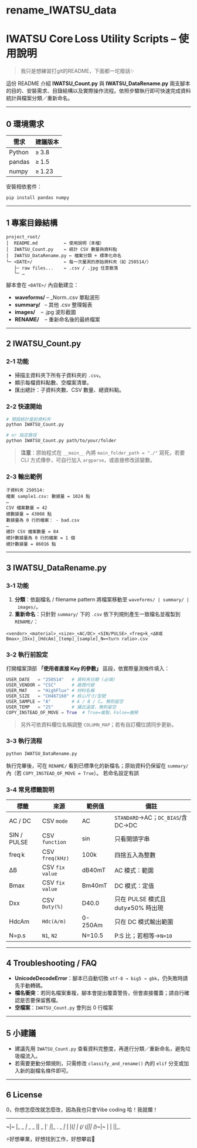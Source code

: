 # rename_IWATSU_data


# IWATSU Core Loss Utility Scripts – 使用說明

>我只是想練習打git的README，下面都一坨廢話✨

這份 README 介紹 **IWATSU\_Count.py** 與 **IWATSU\_DataRename.py** 兩支腳本的目的、安裝需求、目錄結構以及實際操作流程。依照步驟執行即可快速完成資料統計與檔案分類／重新命名。

---

## 0 環境需求

| 需求     | 建議版本   |
| ------ | ------ |
| Python | ≥ 3.8  |
| pandas | ≥ 1.5  |
| numpy  | ≥ 1.23 |

安裝相依套件：

```bash
pip install pandas numpy
```

---

## 1 專案目錄結構

```text
project_root/
│  README.md          ← 使用說明（本檔）
│  IWATSU_Count.py    ← 統計 CSV 數量與資料點
│  IWATSU_DataRename.py ← 檔案分類 + 標準化命名
└─ <DATE>/            ← 每一次量測的原始資料夾（如 250514/）
   ├─ raw files...    ← .csv / .jpg 任意散落
   └─ …
```

腳本會在 `<DATE>/` 內自動建立：

* **waveforms/** – \_Norm..csv 單點波形
* **summary/**   – 其他 .csv 整理報表
* **images/**    – .jpg 波形截圖
* **RENAME/**    – 重新命名後的最終檔案

---

## 2 IWATSU\_Count.py

### 2‑1 功能

* 掃描主資料夾下所有子資料夾的 `.csv`。
* 顯示每檔資料點數、空檔案清單。
* 匯出總計：子資料夾數、CSV 數量、總資料點。

### 2‑2 快速開始

```bash
# 預設統計當前資料夾
python IWATSU_Count.py

# or 指定路徑
python IWATSU_Count.py path/to/your/folder
```

> **注意**：原始程式在 `__main__` 內將 `main_folder_path = "./"` 寫死，若要 CLI 方式傳參，可自行加入 `argparse`，或直接修改該變數。

### 2‑3 輸出範例

```
子資料夾 250514:
檔案 sample1.csv: 數據量 = 1024 點
…
CSV 檔案數量 = 42
總數據量 = 43008 點
數據量為 0 行的檔案： - bad.csv
…
總計 CSV 檔案數量 = 84
總計數據量為 0 行的檔案 = 1 個
總計數據量 = 86016 點
```

---

## 3 IWATSU\_DataRename.py

### 3‑1 功能

1. **分類**：依副檔名 / filename pattern 將檔案移動至 `waveforms/ | summary/ | images/`。
2. **重新命名**：只針對 `summary/` 下的 `.csv` 依下列規則產生一致檔名並複製到 `RENAME/`：

```
<vendor>_<material>_<size>_<AC/DC>_<SIN/PULSE>_<freq>k_<ΔB或Bmax>_[Dxx]_[HdcAm]_[temp]_[sample]_N=<turn ratio>.csv
```

### 3‑2 執行前設定

打開檔案頂部 **「使用者直接 Key 的參數」** 區段，依實際量測條件填入：

```python
USER_DATE   = "250514"   # 資料夾日期 (必填)
USER_VENDOR = "CSC"      # 廠商代號
USER_MAT    = "HighFlux" # 材料名稱
USER_SIZE   = "CH467160" # 核心尺寸/型號
USER_SAMPLE = "A"        # A / B / C… 無則留空
USER_TEMP   = "25"       # 攝氏溫度，無則留空
COPY_INSTEAD_OF_MOVE = True  # True=複製，False=搬移
```

> 另外可依資料欄位名稱調整 `COLUMN_MAP`；若有自訂欄位請同步更新。

### 3‑3 執行流程

```bash
python IWATSU_DataRename.py
```

執行完畢後，可在 `RENAME/` 看到已標準化的新檔名；原始資料仍保留在 `summary/` 內（若 `COPY_INSTEAD_OF_MOVE = True`）。
若命名設定有誤

### 3‑4 常見標籤說明

| 標籤        | 來源           | 範例值     | 備註                             |
| ----------- | --------------- | ------- | ------------------------------    |
| AC / DC     | CSV `mode`      | AC      | `STANDARD`→AC；`DC_BIAS`/含DC→DC  |
| SIN / PULSE | CSV `function`  | sin     | 只看開頭字串                        |
| freq k      | CSV `freq(kHz)` | 100k    | 四捨五入為整數                      |
| ΔB          | CSV `fix value` | dB40mT  | AC 模式：範圍                      |
| Bmax        | CSV `fix value` | Bm40mT  | DC 模式：定值                      |
| Dxx         | CSV `Duty(%)`   | D40.0   | 只在 PULSE 模式且 duty≠50% 時出現   |
| HdcAm       | `Hdc(A/m)`      | 0-250Am | 只在 DC 模式輸出範圍                |
| N=p.s       | `N1`, `N2`      | N=10.5  | P\:S 比；若相等→`N=10`              |

---

## 4 Troubleshooting / FAQ

* **UnicodeDecodeError**：腳本已自動切換 `utf-8 → big5 → gbk`，仍失敗時請先手動轉碼。
* **檔名衝突**：若同名檔案重複，腳本會提出覆蓋警告，但會直接覆蓋；請自行確認是否要保留舊檔。
* **空檔案**：`IWATSU_Count.py` 會列出 0 行檔案

---

## 5 小建議

* 建議先用 `IWATSU_Count.py` 查看資料完整度，再進行分類／重新命名，避免垃圾檔流入。
* 若需要更動分類規則，只需修改 `classify_and_rename()` 內的 `elif` 分支或加入新的副檔名條件即可。

---

## 6 License

0，你想怎麼改就怎麼改，因為我也只會Vibe coding 哈！我就爛！

---

~|~  |_  _ _|_ _    _ ||   _  |`  _|_|_ . _ 
_|_  | |(_| | (/_  (_|||  (_)~|~   | | ||_\.
                                                                                                    

⚡好想畢業，好想找到工作，好想攀岩🤖
